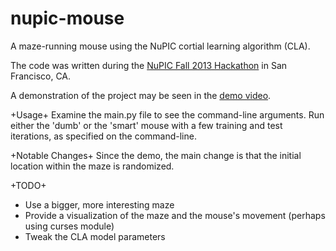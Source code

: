 nupic-mouse
===========

A maze-running mouse using the NuPIC cortial learning algorithm (CLA).

The code was written during the [NuPIC Fall 2013 Hackathon](http://www.meetup.com/numenta/events/136809782/) in San Francisco, CA.

A demonstration of the project may be seen in the [demo video](http://www.youtube.com/watch?feature=player_detailpage&v=X4XjYXFRIAQ#t=1980).

+Usage+
Examine the main.py file to see the command-line arguments.  Run either the 'dumb' or the 'smart' mouse with a few training and test iterations, as specified on the command-line.

+Notable Changes+
Since the demo, the main change is that the initial location within the maze is randomized.

+TODO+
- Use a bigger, more interesting maze
- Provide a visualization of the maze and the mouse's movement (perhaps using curses module)
- Tweak the CLA model parameters

